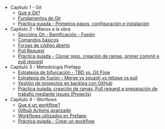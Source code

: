 - Capítulo 1 - Git
  - [Qué é Git?](./01_git/01_que_e_git.md)
  - [Fundamentos de Git](./01_git/02_fundamentos_de_git.md)
  - [Práctica guiada - Primeiros pasos, configuración e instalación](./01_git/03_practica_guiada.md)
- Capítulo 2 - Manos a la obra
  - [Seccións Git - Ramificación - Fusión](./02_hands_on/01_git_sections.md)
  - [Comandos básicos](./02_hands_on/02_basic_commands.md)
  - [Forxas de código aberto](02_hands_on/03_remote_repo.md)
  - [Pull Request](./02_hands_on/04_pull_request.md)
  - [Práctica guiada - Clonar repo, creación de ramas, primer commit e pull request](./02_hands_on/05_Guided_practice-Cloning_repo_branch_creation_first_commit_pull_request.md)
- Capítulo 3 - Metodología Prefapp
  - [Estratexia de bifurcación - TBD vs. Git Flow](./03_prefapp_methodology/01_forking_strategy.md)
  - [Estratexia de fusión - Merge vs squash vs rebase vs pull](./03_prefapp_methodology/02_merge_strategy.md)
  - [Xestión de proxectos en backlog con GitHub](./03_prefapp_methodology/03_project_management_backlog.md)
  - [Práctica guiada: creación de ramas, Pull request e preparación de traballo mediante issues (Projects)](./03_prefapp_methodology/04_Guided_practice-branch-pr-issue.md)
- Capítulo 4 - Worflows
  - [Que é un workflow?](./04_workflow/01_what_is_workflow.md)
  - [Github Actions avanzado](./04_workflow/02_advanced_github_actions.md)
  - [Workflows utilizados en Prefapp](./04_workflow/03_used_in_prefapp.md)
  - [Práctica guiada - Crear un workflow](./04_workflow/08_guided_practice-creating_workflow.md)